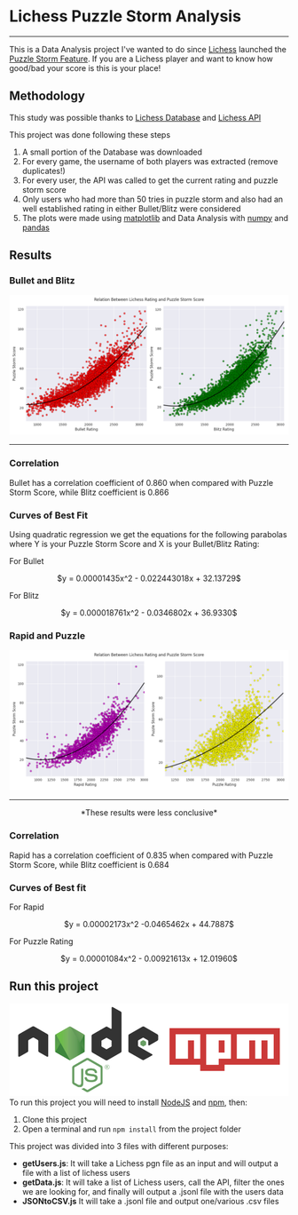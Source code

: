 # Lichess Puzzle Storm Analysis
_______________________________

This is a Data Analysis project I've wanted to do since [Lichess](https://lichess.org) launched the [Puzzle Storm Feature](https://lichess.org/storm). If you are a Lichess player and want to know how good/bad your score is this is your place!

## Methodology

This study was possible thanks to [Lichess Database](https://database.lichess.org/#standard_games) and [Lichess API](https://lichess.org/api)

This project was done following these steps

1. A small portion of the Database was downloaded
2. For every game, the username of both players was extracted (remove duplicates!)
3. For every user, the API was called to get the current rating and puzzle storm score
4. Only users who had more than 50 tries in puzzle storm and also had an well established rating in either Bullet/Blitz were considered
5. The plots were made using [matplotlib](https://matplotlib.org/) and Data Analysis with [numpy](https://numpy.org/) and [pandas](https://pandas.pydata.org/)

## Results
### Bullet and Blitz
![Blitz/Bullet Results](/imgs/ResultBulletBlitz.png)
____________________________________________________
### Correlation
Bullet has a correlation coefficient of 0.860 when compared with Puzzle Storm Score, while Blitz coefficient is 0.866 

### Curves of Best Fit
Using quadratic regression we get the equations for the following parabolas where Y is your Puzzle Storm Score and X is your Bullet/Blitz Rating:  

For Bullet   
<p align="center"> $y = 0.00001435x^2 - 0.022443018x + 32.13729$ </p>   

For Blitz     
<p align="center"> $y = 0.000018761x^2 - 0.0346802x + 36.9330$ </p>   

### Rapid and Puzzle
![Rapid/Puzzle Results](imgs/ResultRapidPuzzle.png)
___________________________________________________

<p align="center">*These results were less conclusive*</p>

### Correlation 
Rapid has a correlation coefficient of 0.835 when compared with Puzzle Storm Score, while Blitz coefficient is 0.684

### Curves of Best fit
For Rapid
<p align="center"> $y = 0.00002173x^2 -0.0465462x + 44.7887$ </p>   

For Puzzle Rating
<p align="center"> $y = 0.00001084x^2 - 0.00921613x + 12.01960$ </p>   

 ## Run this project
![NodeJS and npm logo](/imgs/nodenpm.png)   
To run this project you will need to install [NodeJS](https://nodejs.org/en/) and [npm](https://www.npmjs.com/), then:

1. Clone this project 
2. Open a terminal and run `npm install` from the project folder

This project was divided into 3 files with different purposes:
* **getUsers.js**: It will take a Lichess pgn file as an input and will output a file with a list of lichess users
* **getData.js**: It will take a list of Lichess users, call the API, filter the ones we are looking for, and finally will output a .jsonl file with the users data
* **JSONtoCSV.js** It will take a .jsonl file and output one/various .csv files